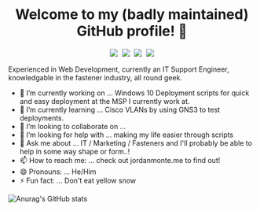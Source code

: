 <h1 align="center"> Welcome to my (badly maintained) GitHub profile! 👋 </h1>

<p align="center">
   <kbd>
  <a href="https://twitter.com/Jordan_Monte51"><img src="https://img.shields.io/badge/-@Jordan_Monte51-00acee?style=flat&logo=Twitter&logoColor=white" /></a>
  <a href="https://github.com/JordMonte512"><img src="https://img.shields.io/badge/-JordMonte512-3a3a3a?style=flat&logo=GitHub&logoColor=white" /></a>
  <a href="https://www.reddit.com/user/JordMonte12"><img src="https://img.shields.io/badge/-JordMonte512-ff4500?style=flat&logo=reddit&logoColor=white" /></a>
  <a href="https://www.linkedin.com/in/jordanmonte"><img src="https://img.shields.io/badge/-Jordan_Monte-0072b1?style=flat&logo=Linkedin&logoColor=white" /></a>
  </kbd>
</p>

Experienced in Web Development, currently an IT Support Engineer, knowledgable in the fastener industry, all round geek.

- 🔭 I’m currently working on ... Windows 10 Deployment scripts for quick and easy deployment at the MSP I currently work at.
- 🌱 I’m currently learning ... Cisco VLANs by using GNS3 to test deployments.
- 👯 I’m looking to collaborate on ...
- 🤔 I’m looking for help with ... making my life easier through scripts
- 💬 Ask me about ... IT / Marketing / Fasteners and I'll probably be able to help in some way shape or form..!
- 📫 How to reach me: ... check out jordanmonte.me to find out!
- 😄 Pronouns: ... He/Him
- ⚡ Fun fact: ... Don't eat yellow snow





![Anurag's GitHub stats](https://github-readme-stats.vercel.app/api?username=jordmonte512&show_icons=true&theme=dark)
</p>
